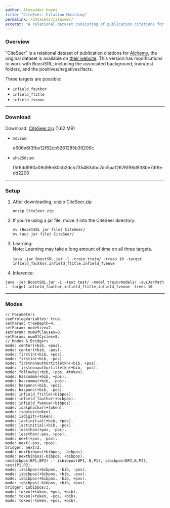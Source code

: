 ```yaml
---
author: Alexander Hayes
title: "CiteSeer: Citation Matching"
permalink: /datasets/citeseer/
excerpt: "A relational dataset consisting of publication citations for Alchemy. This version has modifications to work with BoostSRL."
---
```


### Overview

"CiteSeer" is a relational dataset of publication citations for [Alchemy](https://alchemy.cs.washington.edu/), the original dataset is available on [their website](https://alchemy.cs.washington.edu/data/citeseer/). This version has modifications to work with BoostSRL; including the associated background, train/test folders, and the positives/negatives/facts.

Three targets are possible:

  * `infield_fauthor`
  * `infield_ftitle`
  * `infield_fvenue`

---

### Download

Download: [CiteSeer.zip](https://github.com/boost-starai/BoostSRL-Misc/blob/master/Datasets/CiteSeer/CiteSeer.zip?raw=true) (1.62 MB)

* `md5sum`:
  <p style="word-break: break-all;">e606e6f3fbe12f62cb5261285b39209c</p>

* `sha256sum`:
  <p style="word-break: break-all;">f5f6dd960a09d98e80cb2dcb735463dbc7dc5aaf2676f98d938be7df6edd2200</p>

---

### Setup


1. After downloading, unzip CiteSeer.zip

    `unzip CiteSeer.zip`

2. If you're using a jar file, move it into the CiteSeer directory:

    `mv (BoostSRL jar file) CiteSeer/`  
    `mv (auc jar file) CiteSeer/`

3. Learning:  
Note: Learning may take a long amount of time on all three targets.  <br>  
`java -jar BoostSRL.jar -l -train train/ -trees 10 -target infield_fauthor,infield_ftitle,infield_fvenue `   

4. Inference:

`java -jar BoostSRL.jar -i -test test/ -model train/models/ -aucJarPath . -target infield_fauthor,infield_ftitle,infield_fvenue -trees 10`

---

### Modes

```text
// Parameters
usePrologVariables: true.
setParam: treeDepth=4.
setParam: nodeSize=2.
setParam: numOfClauses=8.
setParam: numOfCycles=8.
// Modes & Bridgers
mode: center(+bib, +pos).
mode: center(+bib, -pos).
mode: firstin(+bib, +pos).
mode: firstin(+bib, -pos).
mode: firstnonauthortitletkn(+bib, +pos).
mode: firstnonauthortitletkn(+bib, -pos).
mode: followby(+bib, +pos, #token).
mode: hascomma(+bib, +pos).
mode: hascomma(+bib, -pos).
mode: haspunc(+bib, +pos).
mode: haspunc(+bib, -pos).
mode: infield_ftitle(+bibpos).
mode: infield_fauthor(+bibpos).
mode: infield_fvenue(+bibpos).
mode: isalphachar(+token).
mode: isdate(+token).
mode: isdigit(+token).
mode: lastinitial(+bib, +pos).
mode: lastinitial(+bib, -pos).
mode: lessthan(+pos, -pos).
mode: lessthan(-pos, +pos).
mode: next(+pos, -pos).
mode: next(-pos, +pos).
bridger: next/2.
mode: nextbibpos(+bibpos, -bibpos).
mode: nextbibpos(-bibpos, +bibpos).
nextbibpos(BP1,BP2) :- isbibpos(BP1, B,P1), isbibpos(BP2,B,P2), next(P1,P2).
mode: isbibpos(+bibpos, -bib, -pos).
mode: isbibpos(+bibpos, +bib, -pos).
mode: isbibpos(+bibpos, -bib, +pos).
mode: isbibpos(-bibpos, +bib, +pos).
bridger: isbibpos/3.
mode: token(+token, +pos, +bib).
mode: token(+token, -pos, +bib).
mode: token(-token, +pos, +bib).
```

